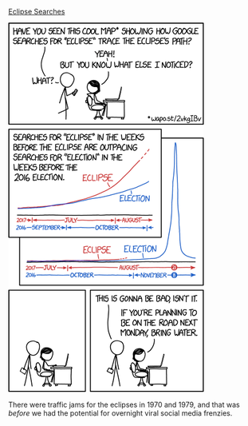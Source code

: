[Eclipse Searches](https://xkcd.com/1876)

![Eclipse Searches](./random_comic.png)

There were traffic jams for the eclipses in 1970 and 1979, and that was *before* we had the potential for overnight viral social media frenzies.

